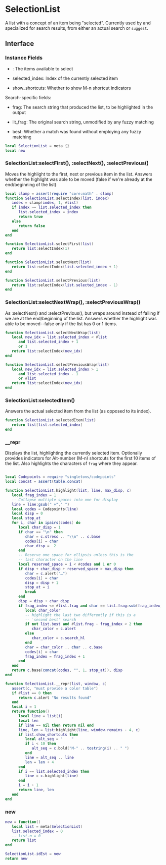 # SelectionList

A list with a concept of an item being "selected"\. Currently used by and
specialized for search results, from either an actual search or `suggest`\.

## Interface

### Instance Fields


-  <numbers>:        The items available to select

-  selected\_index:   Index of the currently selected item

-  show\_shortcuts:   Whether to show M\-n shortcut indicators

Search\-specific fields:


-  frag:       The search string that produced the list, to be highlighted
    in the output

-  lit\_frag:   The original search string, unmodified by any fuzzy matching

-  best:       Whether a match was found without employing any fuzzy matching

```lua
local SelectionList = meta {}
local new
```

### SelectionList:selectFirst\(\), :selectNext\(\), :selectPrevious\(\)

Moves the highlight to the first, next or previous item in the list\.
Answers whether the highlight was able to be moved \(false if we're
already at the end/beginning of the list\)

```lua
local clamp = assert(require "core:math" . clamp)
function SelectionList.selectIndex(list, index)
   index = clamp(index, 1, #list)
   if index ~= list.selected_index then
      list.selected_index = index
      return true
   else
      return false
   end
end

function SelectionList.selectFirst(list)
   return list:selectIndex(1)
end

function SelectionList.selectNext(list)
   return list:selectIndex(list.selected_index + 1)
end

function SelectionList.selectPrevious(list)
   return list:selectIndex(list.selected_index - 1)
end
```

### SelectionList:selectNextWrap\(\), :selectPreviousWrap\(\)

As :selectNext\(\) and :selectPrevious\(\), but wraps around instead of failing
if we are at the end/beginning of the list\. Answers whether the highlight was
able to be moved\-\-false only if the list has 0 or 1 items\.

```lua
function SelectionList.selectNextWrap(list)
   local new_idx = list.selected_index < #list
      and list.selected_index + 1
      or 1
   return list:selectIndex(new_idx)
end

function SelectionList.selectPreviousWrap(list)
   local new_idx = list.selected_index > 1
      and list.selected_index - 1
      or #list
   return list:selectIndex(new_idx)
end
```

### SelectionList:selectedItem\(\)

Answers the actual selected item from the list \(as opposed to its index\)\.

```lua
function SelectionList.selectedItem(list)
   return list[list.selected_index]
end
```

### \_\_repr

Displays the list, highlighting the currently selected item\.
Optionally provides indicators for Alt\-number \(M\-n\) shortcuts for the
first 10 items of the list\. Also highlights the characters of `frag`
where they appear\.

```lua

local Codepoints = require "singletons/codepoints"
local concat = assert(table.concat)

function SelectionList.highlight(list, line, max_disp, c)
   local frag_index = 1
   -- Collapse multiple spaces into one for display
   line = line:gsub(" +"," ")
   local codes = Codepoints(line)
   local disp = 0
   local stop_at
   for i, char in ipairs(codes) do
      local char_disp = 1
      if char == "\n" then
         char = c.stresc .. "\\n" .. c.base
         codes[i] = char
         char_disp =  2
      end
      -- Reserve one space for ellipsis unless this is the
      -- last character on the line
      local reserved_space = i < #codes and 1 or 0
      if disp + char_disp + reserved_space > max_disp then
         char = c.alert("…")
         codes[i] = char
         disp = disp + 1
         stop_at = i
         break
      end
      disp = disp + char_disp
      if frag_index <= #list.frag and char == list.frag:sub(frag_index, frag_index) then
         local char_color
         -- highlight the last two differently if this is a
         -- 'second best' search
         if not list.best and #list.frag - frag_index < 2 then
            char_color = c.alert
         else
            char_color = c.search_hl
         end
         char = char_color .. char .. c.base
         codes[i] = char
         frag_index = frag_index + 1
      end
   end
   return c.base(concat(codes, "", 1, stop_at)), disp
end

function SelectionList.__repr(list, window, c)
   assert(c, "must provide a color table")
   if #list == 0 then
      return c.alert "No results found"
   end
   local i = 1
   return function()
      local line = list[i]
      local len
      if line == nil then return nil end
      line, len = list:highlight(line, window.remains - 4, c)
      if list.show_shortcuts then
         local alt_seq = "    "
         if i < 10 then
            alt_seq = c.bold("M-" .. tostring(i) .. " ")
         end
         line = alt_seq .. line
         len = len + 4
      end
      if i == list.selected_index then
         line = c.highlight(line)
      end
      i = i + 1
      return line, len
   end
end

```

### new

```lua
new = function()
   local list = meta(SelectionList)
   list.selected_index = 0
   -- list.n = 0
   return list
end
```

```lua
SelectionList.idEst = new
return new
```
